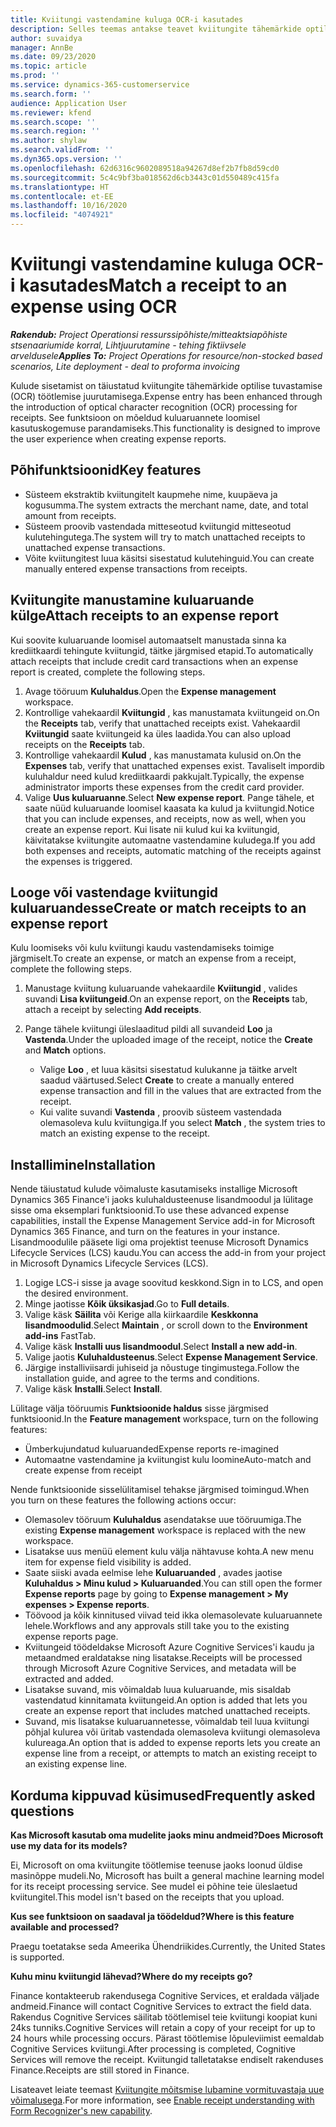 ```yaml
---
title: Kviitungi vastendamine kuluga OCR-i kasutades
description: Selles teemas antakse teavet kviitungite tähemärkide optilise tuvastamise (OCR) töötlemise kohta.
author: suvaidya
manager: AnnBe
ms.date: 09/23/2020
ms.topic: article
ms.prod: ''
ms.service: dynamics-365-customerservice
ms.search.form: ''
audience: Application User
ms.reviewer: kfend
ms.search.scope: ''
ms.search.region: ''
ms.author: shylaw
ms.search.validFrom: ''
ms.dyn365.ops.version: ''
ms.openlocfilehash: 62d6316c9602089518a94267d8ef2b7fb8d59cd0
ms.sourcegitcommit: 5c4c9bf3ba018562d6cb3443c01d550489c415fa
ms.translationtype: HT
ms.contentlocale: et-EE
ms.lasthandoff: 10/16/2020
ms.locfileid: "4074921"
---
```

# <a name="match-a-receipt-to-an-expense-using-ocr"></a><span data-ttu-id="04fa4-103">Kviitungi vastendamine kuluga OCR-i kasutades</span><span class="sxs-lookup"><span data-stu-id="04fa4-103">Match a receipt to an expense using OCR</span></span>

<span data-ttu-id="04fa4-104">_**Rakendub:** Project Operationsi ressurssipõhiste/mitteaktsiapõhiste stsenaariumide korral,  Lihtjuurutamine - tehing fiktiivsele arveldusele_</span><span class="sxs-lookup"><span data-stu-id="04fa4-104">_**Applies To:** Project Operations for resource/non-stocked based scenarios, Lite deployment - deal to proforma invoicing_</span></span>

<span data-ttu-id="04fa4-105">Kulude sisetamist on täiustatud kviitungite tähemärkide optilise tuvastamise (OCR) töötlemise juurutamisega.</span><span class="sxs-lookup"><span data-stu-id="04fa4-105">Expense entry has been enhanced through the introduction of optical character recognition (OCR) processing for receipts.</span></span> <span data-ttu-id="04fa4-106">See funktsioon on mõeldud kuluaruannete loomisel kasutuskogemuse parandamiseks.</span><span class="sxs-lookup"><span data-stu-id="04fa4-106">This functionality is designed to improve the user experience when creating expense reports.</span></span>

## <a name="key-features"></a><span data-ttu-id="04fa4-107">Põhifunktsioonid</span><span class="sxs-lookup"><span data-stu-id="04fa4-107">Key features</span></span>

- <span data-ttu-id="04fa4-108">Süsteem ekstraktib kviitungitelt kaupmehe nime, kuupäeva ja kogusumma.</span><span class="sxs-lookup"><span data-stu-id="04fa4-108">The system extracts the merchant name, date, and total amount from receipts.</span></span>
- <span data-ttu-id="04fa4-109">Süsteem proovib vastendada mitteseotud kviitungid mitteseotud kulutehingutega.</span><span class="sxs-lookup"><span data-stu-id="04fa4-109">The system will try to match unattached receipts to unattached expense transactions.</span></span>
- <span data-ttu-id="04fa4-110">Võite kviitungitest luua käsitsi sisestatud kulutehinguid.</span><span class="sxs-lookup"><span data-stu-id="04fa4-110">You can create manually entered expense transactions from receipts.</span></span>

## <a name="attach-receipts-to-an-expense-report"></a><span data-ttu-id="04fa4-111">Kviitungite manustamine kuluaruande külge</span><span class="sxs-lookup"><span data-stu-id="04fa4-111">Attach receipts to an expense report</span></span>

<span data-ttu-id="04fa4-112">Kui soovite kuluaruande loomisel automaatselt manustada sinna ka krediitkaardi tehingute kviitungid, täitke järgmised etapid.</span><span class="sxs-lookup"><span data-stu-id="04fa4-112">To automatically attach receipts that include credit card transactions when an expense report is created, complete the following steps.</span></span>

  1. <span data-ttu-id="04fa4-113">Avage tööruum **Kuluhaldus**.</span><span class="sxs-lookup"><span data-stu-id="04fa4-113">Open the **Expense management** workspace.</span></span>
  2. <span data-ttu-id="04fa4-114">Kontrollige vahekaardil **Kviitungid** , kas manustamata kviitungeid on.</span><span class="sxs-lookup"><span data-stu-id="04fa4-114">On the **Receipts** tab, verify that unattached receipts exist.</span></span> <span data-ttu-id="04fa4-115">Vahekaardil **Kviitungid** saate kviitungeid ka üles laadida.</span><span class="sxs-lookup"><span data-stu-id="04fa4-115">You can also upload receipts on the **Receipts** tab.</span></span>
  3. <span data-ttu-id="04fa4-116">Kontrollige vahekaardil **Kulud** , kas manustamata kulusid on.</span><span class="sxs-lookup"><span data-stu-id="04fa4-116">On the **Expenses** tab, verify that unattached expenses exist.</span></span> <span data-ttu-id="04fa4-117">Tavaliselt impordib kuluhaldur need kulud krediitkaardi pakkujalt.</span><span class="sxs-lookup"><span data-stu-id="04fa4-117">Typically, the expense administrator imports these expenses from the credit card provider.</span></span>
  4. <span data-ttu-id="04fa4-118">Valige **Uus kuluaruanne**.</span><span class="sxs-lookup"><span data-stu-id="04fa4-118">Select **New expense report**.</span></span> <span data-ttu-id="04fa4-119">Pange tähele, et saate nüüd kuluaruande loomisel kaasata ka kulud ja kviitungid.</span><span class="sxs-lookup"><span data-stu-id="04fa4-119">Notice that you can include expenses, and receipts, now as well, when you create an expense report.</span></span> <span data-ttu-id="04fa4-120">Kui lisate nii kulud kui ka kviitungid, käivitatakse kviitungite automaatne vastendamine kuludega.</span><span class="sxs-lookup"><span data-stu-id="04fa4-120">If you add both expenses and receipts, automatic matching of the receipts against the expenses is triggered.</span></span>

## <a name="create-or-match-receipts-to-an-expense-report"></a><span data-ttu-id="04fa4-121">Looge või vastendage kviitungid kuluaruandesse</span><span class="sxs-lookup"><span data-stu-id="04fa4-121">Create or match receipts to an expense report</span></span>
<span data-ttu-id="04fa4-122">Kulu loomiseks või kulu kviitungi kaudu vastendamiseks toimige järgmiselt.</span><span class="sxs-lookup"><span data-stu-id="04fa4-122">To create an expense, or match an expense from a receipt, complete the following steps.</span></span>

  1. <span data-ttu-id="04fa4-123">Manustage kviitung kuluaruande vahekaardile **Kviitungid** , valides suvandi **Lisa kviitungeid**.</span><span class="sxs-lookup"><span data-stu-id="04fa4-123">On an expense report, on the **Receipts** tab, attach a receipt by selecting **Add receipts**.</span></span>
  2. <span data-ttu-id="04fa4-124">Pange tähele kviitungi üleslaaditud pildi all suvandeid **Loo** ja **Vastenda**.</span><span class="sxs-lookup"><span data-stu-id="04fa4-124">Under the uploaded image of the receipt, notice the **Create** and **Match** options.</span></span>

      - <span data-ttu-id="04fa4-125">Valige **Loo** , et luua käsitsi sisestatud kulukanne ja täitke arvelt saadud väärtused.</span><span class="sxs-lookup"><span data-stu-id="04fa4-125">Select **Create** to create a manually entered expense transaction and fill in the values that are extracted from the receipt.</span></span>
      - <span data-ttu-id="04fa4-126">Kui valite suvandi **Vastenda** , proovib süsteem vastendada olemasoleva kulu kviitungiga.</span><span class="sxs-lookup"><span data-stu-id="04fa4-126">If you select **Match** , the system tries to match an existing expense to the receipt.</span></span>

## <a name="installation"></a><span data-ttu-id="04fa4-127">Installimine</span><span class="sxs-lookup"><span data-stu-id="04fa4-127">Installation</span></span>

<span data-ttu-id="04fa4-128">Nende täiustatud kulude võimaluste kasutamiseks installige Microsoft Dynamics 365 Finance'i jaoks kuluhaldusteenuse lisandmoodul ja lülitage sisse oma eksemplari funktsioonid.</span><span class="sxs-lookup"><span data-stu-id="04fa4-128">To use these advanced expense capabilities, install the Expense Management Service add-in for Microsoft Dynamics 365 Finance, and turn on the features in your instance.</span></span> <span data-ttu-id="04fa4-129">Lisandmoodulile pääsete ligi oma projektist teenuse Microsoft Dynamics Lifecycle Services (LCS) kaudu.</span><span class="sxs-lookup"><span data-stu-id="04fa4-129">You can access the add-in from your project in Microsoft Dynamics Lifecycle Services (LCS).</span></span>

1. <span data-ttu-id="04fa4-130">Logige LCS-i sisse ja avage soovitud keskkond.</span><span class="sxs-lookup"><span data-stu-id="04fa4-130">Sign in to LCS, and open the desired environment.</span></span>
2. <span data-ttu-id="04fa4-131">Minge jaotisse **Kõik üksikasjad**.</span><span class="sxs-lookup"><span data-stu-id="04fa4-131">Go to **Full details**.</span></span>
3. <span data-ttu-id="04fa4-132">Valige käsk **Säilita** või Kerige alla kiirkaardile **Keskkonna lisandmoodulid**.</span><span class="sxs-lookup"><span data-stu-id="04fa4-132">Select **Maintain** , or scroll down to the **Environment add-ins** FastTab.</span></span>
4. <span data-ttu-id="04fa4-133">Valige käsk **Installi uus lisandmoodul**.</span><span class="sxs-lookup"><span data-stu-id="04fa4-133">Select **Install a new add-in**.</span></span>
5. <span data-ttu-id="04fa4-134">Valige jaotis **Kuluhaldusteenus**.</span><span class="sxs-lookup"><span data-stu-id="04fa4-134">Select **Expense Management Service**.</span></span>
6. <span data-ttu-id="04fa4-135">Järgige installiviisardi juhiseid ja nõustuge tingimustega.</span><span class="sxs-lookup"><span data-stu-id="04fa4-135">Follow the installation guide, and agree to the terms and conditions.</span></span>
7. <span data-ttu-id="04fa4-136">Valige käsk **Installi**.</span><span class="sxs-lookup"><span data-stu-id="04fa4-136">Select **Install**.</span></span>

<span data-ttu-id="04fa4-137">Lülitage välja tööruumis **Funktsioonide haldus** sisse järgmised funktsioonid.</span><span class="sxs-lookup"><span data-stu-id="04fa4-137">In the **Feature management** workspace, turn on the following features:</span></span>

- <span data-ttu-id="04fa4-138">Ümberkujundatud kuluaruanded</span><span class="sxs-lookup"><span data-stu-id="04fa4-138">Expense reports re-imagined</span></span>
- <span data-ttu-id="04fa4-139">Automaatne vastendamine ja kviitungist kulu loomine</span><span class="sxs-lookup"><span data-stu-id="04fa4-139">Auto-match and create expense from receipt</span></span>

<span data-ttu-id="04fa4-140">Nende funktsioonide sisselülitamisel tehakse järgmised toimingud.</span><span class="sxs-lookup"><span data-stu-id="04fa4-140">When you turn on these features the following actions occur:</span></span>

- <span data-ttu-id="04fa4-141">Olemasolev tööruum **Kuluhaldus** asendatakse uue tööruumiga.</span><span class="sxs-lookup"><span data-stu-id="04fa4-141">The existing **Expense management** workspace is replaced with the new workspace.</span></span>
- <span data-ttu-id="04fa4-142">Lisatakse uus menüü element kulu välja nähtavuse kohta.</span><span class="sxs-lookup"><span data-stu-id="04fa4-142">A new menu item for expense field visibility is added.</span></span>
- <span data-ttu-id="04fa4-143">Saate siiski avada eelmise lehe **Kuluaruanded** , avades jaotise **Kuluhaldus > Minu kulud > Kuluaruanded**.</span><span class="sxs-lookup"><span data-stu-id="04fa4-143">You can still open the former **Expense reports** page by going to **Expense management > My expenses > Expense reports**.</span></span>
- <span data-ttu-id="04fa4-144">Töövood ja kõik kinnitused viivad teid ikka olemasolevate kuluaruannete lehele.</span><span class="sxs-lookup"><span data-stu-id="04fa4-144">Workflows and any approvals still take you to the existing expense reports page.</span></span>
- <span data-ttu-id="04fa4-145">Kviitungeid töödeldakse Microsoft Azure Cognitive Services'i kaudu ja metaandmed eraldatakse ning lisatakse.</span><span class="sxs-lookup"><span data-stu-id="04fa4-145">Receipts will be processed through Microsoft Azure Cognitive Services, and metadata will be extracted and added.</span></span>
- <span data-ttu-id="04fa4-146">Lisatakse suvand, mis võimaldab luua kuluaruande, mis sisaldab vastendatud kinnitamata kviitungeid.</span><span class="sxs-lookup"><span data-stu-id="04fa4-146">An option is added that lets you create an expense report that includes matched unattached receipts.</span></span>
- <span data-ttu-id="04fa4-147">Suvand, mis lisatakse kuluaruannetesse, võimaldab teil luua kviitungi põhjal kulurea või üritab vastendada olemasoleva kviitungi olemasoleva kulureaga.</span><span class="sxs-lookup"><span data-stu-id="04fa4-147">An option that is added to expense reports lets you create an expense line from a receipt, or attempts to match an existing receipt to an existing expense line.</span></span>

## <a name="frequently-asked-questions"></a><span data-ttu-id="04fa4-148">Korduma kippuvad küsimused</span><span class="sxs-lookup"><span data-stu-id="04fa4-148">Frequently asked questions</span></span>

<span data-ttu-id="04fa4-149">**Kas Microsoft kasutab oma mudelite jaoks minu andmeid?**</span><span class="sxs-lookup"><span data-stu-id="04fa4-149">**Does Microsoft use my data for its models?**</span></span>

<span data-ttu-id="04fa4-150">Ei, Microsoft on oma kviitungite töötlemise teenuse jaoks loonud üldise masinõppe mudeli.</span><span class="sxs-lookup"><span data-stu-id="04fa4-150">No, Microsoft has built a general machine learning model for its receipt processing service.</span></span> <span data-ttu-id="04fa4-151">See mudel ei põhine teie üleslaetud kviitungitel.</span><span class="sxs-lookup"><span data-stu-id="04fa4-151">This model isn't based on the receipts that you upload.</span></span>

<span data-ttu-id="04fa4-152">**Kus see funktsioon on saadaval ja töödeldud?**</span><span class="sxs-lookup"><span data-stu-id="04fa4-152">**Where is this feature available and processed?**</span></span>

<span data-ttu-id="04fa4-153">Praegu toetatakse seda Ameerika Ühendriikides.</span><span class="sxs-lookup"><span data-stu-id="04fa4-153">Currently, the United States is supported.</span></span>

<span data-ttu-id="04fa4-154">**Kuhu minu kviitungid lähevad?**</span><span class="sxs-lookup"><span data-stu-id="04fa4-154">**Where do my receipts go?**</span></span>

<span data-ttu-id="04fa4-155">Finance kontakteerub rakendusega Cognitive Services, et eraldada väljade andmeid.</span><span class="sxs-lookup"><span data-stu-id="04fa4-155">Finance will contact Cognitive Services to extract the field data.</span></span> <span data-ttu-id="04fa4-156">Rakendus Cognitive Services säilitab töötlemisel teie kviitungi koopiat kuni 24ks tunniks.</span><span class="sxs-lookup"><span data-stu-id="04fa4-156">Cognitive Services will retain a copy of your receipt for up to 24 hours while processing occurs.</span></span> <span data-ttu-id="04fa4-157">Pärast töötlemise lõpuleviimist eemaldab Cognitive Services kviitungi.</span><span class="sxs-lookup"><span data-stu-id="04fa4-157">After processing is completed, Cognitive Services will remove the receipt.</span></span> <span data-ttu-id="04fa4-158">Kviitungid talletatakse endiselt rakenduses Finance.</span><span class="sxs-lookup"><span data-stu-id="04fa4-158">Receipts are still stored in Finance.</span></span>

<span data-ttu-id="04fa4-159">Lisateavet leiate teemast [Kviitungite mõitsmise lubamine vormituvastaja uue võimalusega](https://azure.microsoft.com/blog/enable-receipt-understanding-with-form-recognizer-s-new-capability/).</span><span class="sxs-lookup"><span data-stu-id="04fa4-159">For more information, see [Enable receipt understanding with Form Recognizer's new capability](https://azure.microsoft.com/blog/enable-receipt-understanding-with-form-recognizer-s-new-capability/).</span></span>
